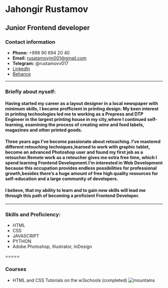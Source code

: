 # Jahongir Rustamov
## Junior Frontend developer

### Contact information

* __Phone:__ +998 90 694 20 40
* __Email:__ rusatamovjm001@gmail.com
* __Telegram:__ @rustamovv017
* [Linkedln](https://ydmitry.ru/blog/rukovodstvo-po-markdown-dlya-uproshcheniya-veb-razrabotki/)
* [Behance](https://ydmitry.ru/blog/rukovodstvo-po-markdown-dlya-uproshcheniya-veb-razrabotki/)

********* 

### Briefly about nyself:

#### Having started my career as a layout designer in a local newspaper with minimum skills, I became profficient in printing design. My keen interest in printing technologies led me to working as a Prepress and DTP Engineer in the largest printing house in my city,where I continued self-learning, examining the process of creating wine and food labels, magazines and other printed goods.

#### Three years ago I’ve become passionate about retouching. I’ve mastered different retouching techniques,learned to work with graphic tablet, become an advanced Photoshop user and found my first job as a retoucher.Remote work as a retoucher gives me extra free time, which I spend learning Frontend Development.I’m interested in Web Development because this occupation provides endless possibilities for professional growth,besides there’s a huge amount of free high quality resources for self-education and a large community of developers.

#### I believe, that my ability to learn and to gain new skills will lead me through this path of becoming a proficient Frontend Developer.

********* 
### Skills and Proficiency:

* HTML
* CSS
* JAVASCRIPT
* PYTHON
* Adobe Photoshop, Illustrator, InDesign

=====

### Courses
* HTML and CSS Tutorials on the w3schools (completed)
![mountains](C:\Users\rusta\Desktop\14066682001_d6cd418aba_k.jpg "Пейзаж с горами")
